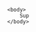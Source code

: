<!DOCTYPE html>

<html>
    <head>
        <meta charset="utf-8">
        <title>Rachel Chung's Portfolio</title>
    </head>

    <body>
        Sup
    </body>
    
</html>
